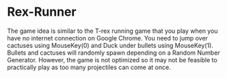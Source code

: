 # Rex-Runner

The game idea is similar to the T-rex running game that you play when you have no internet connection on Google Chrome. You need to jump over cactuses using MouseKey(0) and Duck under bullets using MouseKey(1). Bullets and cactuses will randomly spawn depending on a Random Number Generator. However, the game is not optimized so it may not be feasible to practically play as too many projectiles can come at once. 